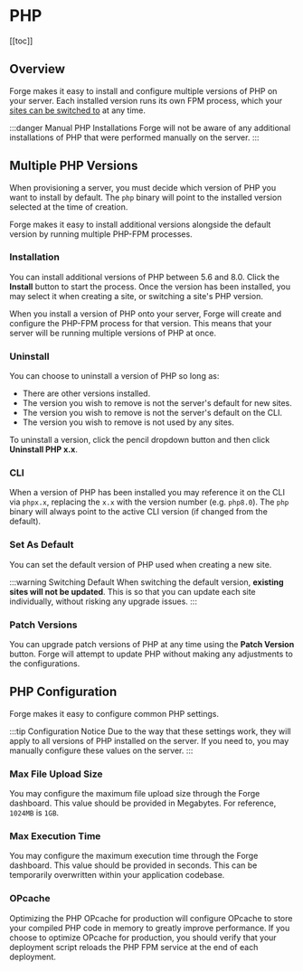 # PHP

[[toc]]

## Overview

Forge makes it easy to install and configure multiple versions of PHP on your server. Each installed version runs its own FPM process, which your [sites can be switched to](/1.0/sites/management.html#php) at any time.

:::danger Manual PHP Installations
Forge will not be aware of any additional installations of PHP that were performed manually on the server.
:::

## Multiple PHP Versions

When provisioning a server, you must decide which version of PHP you want to install by default. The `php` binary will point to the installed version selected at the time of creation.

Forge makes it easy to install additional versions alongside the default version by running multiple PHP-FPM processes.

### Installation

You can install additional versions of PHP between 5.6 and 8.0. Click the **Install** button to start the process. Once the version has been installed, you may select it when creating a site, or switching a site's PHP version.

When you install a version of PHP onto your server, Forge will create and configure the PHP-FPM process for that version. This means that your server will be running multiple versions of PHP at once.

### Uninstall

You can choose to uninstall a version of PHP so long as:

- There are other versions installed.
- The version you wish to remove is not the server's default for new sites.
- The version you wish to remove is not the server's default on the CLI.
- The version you wish to remove is not used by any sites.

To uninstall a version, click the pencil dropdown button and then click **Uninstall PHP x.x**.

### CLI

When a version of PHP has been installed you may reference it on the CLI via `phpx.x`, replacing the `x.x` with the version number (e.g. `php8.0`). The `php` binary will always point to the active CLI version (if changed from the default).

### Set As Default

You can set the default version of PHP used when creating a new site.

:::warning Switching Default
When switching the default version, **existing sites will not be updated**. This is so that you can update each site individually, without risking any upgrade issues.
:::

### Patch Versions

You can upgrade patch versions of PHP at any time using the **Patch Version** button. Forge will attempt to update PHP without making any adjustments to the configurations.

## PHP Configuration

Forge makes it easy to configure common PHP settings.

:::tip Configuration Notice
Due to the way that these settings work, they will apply to all versions of PHP installed on the server. If you need to, you may manually configure these values on the server.
:::

### Max File Upload Size

You may configure the maximum file upload size through the Forge dashboard. This value should be provided in Megabytes. For reference, `1024MB` is `1GB`.

### Max Execution Time

You may configure the maximum execution time through the Forge dashboard. This value should be provided in seconds. This can be temporarily overwritten within your application codebase.

### OPcache

Optimizing the PHP OPcache for production will configure OPcache to store your compiled PHP code in memory to greatly improve performance. If you choose to optimize OPcache for production, you should verify that your deployment script reloads the PHP FPM service at the end of each deployment.
